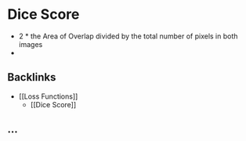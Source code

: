 # Dice Score
- 2 * the Area of Overlap divided by the total number of pixels in both images
- 



## Backlinks
* [[Loss Functions]]
	* [[Dice Score]]

## ...